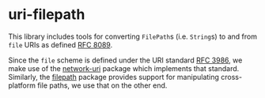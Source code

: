 # uri-filepath

This library includes tools for converting `FilePath`s (i.e. `String`s) to and from `file` URIs as defined [RFC 8089](https://tools.ietf.org/html/rfc8089).

Since the `file` scheme is defined under the URI standard [RFC 3986](http://www.ietf.org/rfc/rfc3986.txt), we make use of the [network-uri](https://hackage.haskell.org/package/network-uri) package which implements that standard. Similarly, the [filepath](https://hackage.haskell.org/package/filepath) package provides support for manipulating cross-platform file paths, we use that on the other end.
